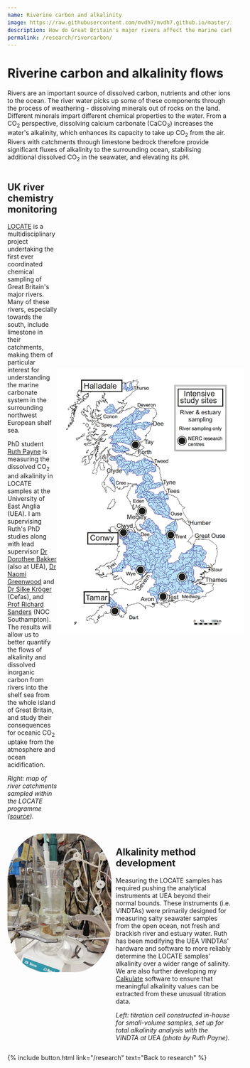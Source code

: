 ```yaml
---
name: Riverine carbon and alkalinity
image: https://raw.githubusercontent.com/mvdh7/mvdh7.github.io/master/images/rivercarbon/tamar.png
description: How do Great Britain's major rivers affect the marine carbonate system in their estuaries and in the surrounding continental shelf sea?
permalink: /research/rivercarbon/
---
```


<!-- https://raw.githubusercontent.com/mvdh7/mvdh7.github.io/master/images/locate.png -->

# Riverine carbon and alkalinity flows

Rivers are an important source of dissolved carbon, nutrients and other ions to the ocean. The river water picks up some of these components through the process of weathering - dissolving minerals out of rocks on the land. Different minerals impart different chemical properties to the water. From a CO<sub>2</sub> perspective, dissolving calcium carbonate (CaCO<sub>3</sub>) increases the water's alkalinity, which enhances its capacity to take up CO<sub>2</sub> from the air. Rivers with catchments through limestone bedrock therefore provide significant fluxes of alkalinity to the surrounding ocean, stabilising additional dissolved CO<sub>2</sub> in the seawater, and elevating its pH.

<div style="display:flex; align-items:center">

<div>
<h2>UK river chemistry monitoring</h2>
<p><a href="http://locate.ac.uk/">LOCATE</a> is a multidisciplinary project undertaking the first ever coordinated chemical sampling of Great Britain's major rivers. Many of these rivers, especially towards the south, include limestone in their catchments, making them of particular interest for understanding the marine carbonate system in the surrounding northwest European shelf sea.</p>

<p>PhD student <a href="https://people.uea.ac.uk/ruth_s_payne">Ruth Payne</a> is measuring the dissolved CO<sub>2</sub> and alkalinity in LOCATE samples at the University of East Anglia (UEA). I am supervising Ruth's PhD studies along with lead supervisor <a href="https://people.uea.ac.uk/d_bakker">Dr Dorothee Bakker</a> (also at UEA), <a href="https://people.uea.ac.uk/n_greenwood">Dr Naomi Greenwood</a> and <a href="https://www.cefas.co.uk/about-us/people/dr-silke-kroeger/">Dr Silke Kröger</a> (Cefas), and <a href="https://noc.ac.uk/people/rics">Prof Richard Sanders</a> (NOC Southampton). The results will allow us to better quantify the flows of alkalinity and dissolved inorganic carbon from rivers into the shelf sea from the whole island of Great Britain, and study their consequences for oceanic CO<sub>2</sub> uptake from the atmosphere and ocean acidification.</p>

<p><i>Right: map of river catchments sampled within the LOCATE programme (<a href="http://locate.ac.uk/about">source</a>).</i></p>

<br />
</div>

<img src="https://raw.githubusercontent.com/mvdh7/mvdh7.github.io/master/images/rivercarbon/locate.png" alt="Map of UK river catchments investigated by the LOCATE research programme." width="421" height="597" style="min-width:421px" />

</div>

<div style="display:flex; align-items:flex-start; flex-direction:row">

<img src="https://raw.githubusercontent.com/mvdh7/mvdh7.github.io/master/images/rivercarbon/uea-alk-cell.jpg" style="border-radius:35%; width:234px; height:312px; flex-basis:234px; min-width:234px" />

<div style="padding-left:2%">
<h2>Alkalinity method development</h2>

<p>Measuring the LOCATE samples has required pushing the analytical instruments at UEA beyond their normal bounds. These instruments (i.e. VINDTAs) were primarily designed for measuring salty seawater samples from the open ocean, not fresh and brackish river and estuary water. Ruth has been modifying the UEA VINDTAs' hardware and software to more reliably determine the LOCATE samples' alkalinity over a wider range of salinity. We are also further developing my <a href="../calkulate">Calkulate</a> software to ensure that meaningful alkalinity values can be extracted from these unusual titration data.</p>

<p><i>Left: titration cell constructed in-house for small-volume samples, set up for total alkalinity analysis with the VINDTA at UEA (photo by Ruth Payne).</i></p>

</div>
</div>

<p class="text-center">
{% include button.html link="/research" text="Back to research" %}
</p>
